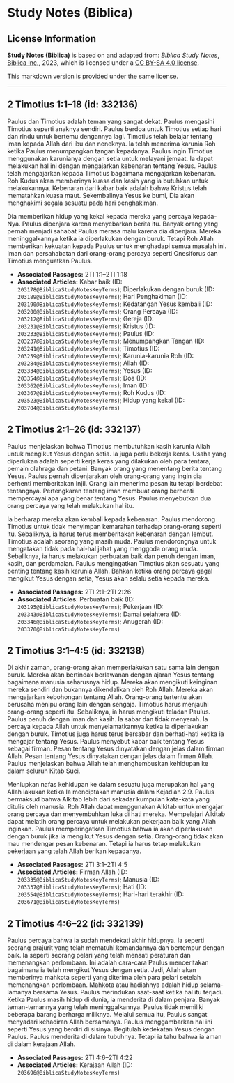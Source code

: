 # Study Notes (Biblica)

## License Information

**Study Notes (Biblica)** is based on and adapted from: _Biblica Study Notes_, [Biblica Inc.](https://www.biblica.com/), 2023, which is licensed under a [CC BY-SA 4.0 license](https://creativecommons.org/licenses/by-sa/4.0/legalcode.en).

This markdown version is provided under the same license.



--------------------------------

## 2 Timotius 1:1–18 (id: 332136)

Paulus dan Timotius adalah teman yang sangat dekat. Paulus mengasihi Timotius seperti anaknya sendiri. Paulus berdoa untuk Timotius setiap hari dan rindu untuk bertemu dengannya lagi. Timotius telah belajar tentang iman kepada Allah dari ibu dan neneknya. Ia telah menerima karunia Roh ketika Paulus menumpangkan tangan kepadanya. Paulus ingin Timotius menggunakan karunianya dengan setia untuk melayani jemaat. Ia dapat melakukan hal ini dengan mengajarkan kebenaran tentang Yesus. Paulus telah mengajarkan kepada Timotius bagaimana mengajarkan kebenaran. Roh Kudus akan memberinya kuasa dan kasih yang ia butuhkan untuk melakukannya. Kebenaran dari kabar baik adalah bahwa Kristus telah mematahkan kuasa maut. Sekembalinya Yesus ke bumi, Dia akan menghakimi segala sesuatu pada hari penghakiman. 

Dia memberikan hidup yang kekal kepada mereka yang percaya kepada\-Nya. Paulus dipenjara karena menyebarkan berita itu. Banyak orang yang pernah menjadi sahabat Paulus merasa malu karena dia dipenjara. Mereka meninggalkannya ketika ia diperlakukan dengan buruk. Tetapi Roh Allah memberikan kekuatan kepada Paulus untuk menghadapi semua masalah ini. Iman dan persahabatan dari orang\-orang percaya seperti Onesiforus dan Timotius menguatkan Paulus.

* **Associated Passages:** 2TI 1:1–2TI 1:18
* **Associated Articles:** Kabar baik (ID: `203178@BiblicaStudyNotesKeyTerms`); Diperlakukan dengan buruk (ID: `203189@BiblicaStudyNotesKeyTerms`); Hari Penghakiman (ID: `203190@BiblicaStudyNotesKeyTerms`); Kedatangan Yesus kembali (ID: `203200@BiblicaStudyNotesKeyTerms`); Orang Percaya (ID: `203212@BiblicaStudyNotesKeyTerms`); Gereja (ID: `203231@BiblicaStudyNotesKeyTerms`); Kristus (ID: `203233@BiblicaStudyNotesKeyTerms`); Paulus (ID: `203237@BiblicaStudyNotesKeyTerms`); Menumpangkan Tangan (ID: `203241@BiblicaStudyNotesKeyTerms`); Timotius (ID: `203259@BiblicaStudyNotesKeyTerms`); Karunia-karunia Roh (ID: `203284@BiblicaStudyNotesKeyTerms`); Allah (ID: `203334@BiblicaStudyNotesKeyTerms`); Yesus (ID: `203354@BiblicaStudyNotesKeyTerms`); Doa (ID: `203362@BiblicaStudyNotesKeyTerms`); Iman (ID: `203367@BiblicaStudyNotesKeyTerms`); Roh Kudus (ID: `203523@BiblicaStudyNotesKeyTerms`); Hidup yang kekal (ID: `203704@BiblicaStudyNotesKeyTerms`)

## 2 Timotius 2:1–26 (id: 332137)

Paulus menjelaskan bahwa Timotius membutuhkan kasih karunia Allah untuk mengikut Yesus dengan setia. Ia juga perlu bekerja keras. Usaha yang diperlukan adalah seperti kerja keras yang dilakukan oleh para tentara, pemain olahraga dan petani. Banyak orang yang menentang berita tentang Yesus. Paulus pernah dipenjarakan oleh orang\-orang yang ingin dia berhenti memberitakan Injil. Orang lain menerima pesan itu tetapi berdebat tentangnya. Pertengkaran tentang iman membuat orang berhenti mempercayai apa yang benar tentang Yesus. Paulus menyebutkan dua orang percaya yang telah melakukan hal itu. 

Ia berharap mereka akan kembali kepada kebenaran. Paulus mendorong Timotius untuk tidak menyimpan kemarahan terhadap orang\-orang seperti itu. Sebaliknya, ia harus terus memberitakan kebenaran dengan lembut. Timotius adalah seorang yang masih muda. Paulus mendorongnya untuk mengatakan tidak pada hal\-hal jahat yang menggoda orang muda. Sebaliknya, ia harus melakukan perbuatan baik dan penuh dengan iman, kasih, dan perdamaian. Paulus mengingatkan Timotius akan sesuatu yang penting tentang kasih karunia Allah. Bahkan ketika orang percaya gagal mengikut Yesus dengan setia, Yesus akan selalu setia kepada mereka.

* **Associated Passages:** 2TI 2:1–2TI 2:26
* **Associated Articles:** Perbuatan baik (ID: `203195@BiblicaStudyNotesKeyTerms`); Pekerjaan (ID: `203343@BiblicaStudyNotesKeyTerms`); Damai sejahtera (ID: `203346@BiblicaStudyNotesKeyTerms`); Anugerah (ID: `203370@BiblicaStudyNotesKeyTerms`)

## 2 Timotius 3:1–4:5 (id: 332138)

Di akhir zaman, orang\-orang akan memperlakukan satu sama lain dengan buruk. Mereka akan bertindak berlawanan dengan ajaran Yesus tentang bagaimana manusia seharusnya hidup. Mereka akan mengikuti keinginan mereka sendiri dan bukannya dikendalikan oleh Roh Allah. Mereka akan mengajarkan kebohongan tentang Allah. Orang\-orang tertentu akan berusaha menipu orang lain dengan sengaja. Timotius harus menjauhi orang\-orang seperti itu. Sebaliknya, ia harus mengikuti teladan Paulus. Paulus penuh dengan iman dan kasih. Ia sabar dan tidak menyerah. Ia percaya kepada Allah untuk menyelamatkannya ketika ia diperlakukan dengan buruk. Timotius juga harus terus bersabar dan berhati\-hati ketika ia mengajar tentang Yesus. Paulus menyebut kabar baik tentang Yesus sebagai firman. Pesan tentang Yesus dinyatakan dengan jelas dalam firman Allah. Pesan tentang Yesus dinyatakan dengan jelas dalam firman Allah. Paulus menjelaskan bahwa Allah telah menghembuskan kehidupan ke dalam seluruh Kitab Suci. 

Meniupkan nafas kehidupan ke dalam sesuatu juga merupakan hal yang Allah lakukan ketika Ia menciptakan manusia dalam Kejadian 2:9\. Paulus bermaksud bahwa Alkitab lebih dari sekadar kumpulan kata\-kata yang ditulis oleh manusia. Roh Allah dapat menggunakan Alkitab untuk mengajar orang percaya dan menyembuhkan luka di hati mereka. Mempelajari Alkitab dapat melatih orang percaya untuk melakukan pekerjaan baik yang Allah inginkan. Paulus memperingatkan Timotius bahwa ia akan diperlakukan dengan buruk jika ia mengikut Yesus dengan setia. Orang\-orang tidak akan mau mendengar pesan kebenaran. Tetapi ia harus tetap melakukan pekerjaan yang telah Allah berikan kepadanya.

* **Associated Passages:** 2TI 3:1–2TI 4:5
* **Associated Articles:** Firman Allah (ID: `203335@BiblicaStudyNotesKeyTerms`); Manusia (ID: `203337@BiblicaStudyNotesKeyTerms`); Hati (ID: `203554@BiblicaStudyNotesKeyTerms`); Hari-hari terakhir (ID: `203671@BiblicaStudyNotesKeyTerms`)

## 2 Timotius 4:6–22 (id: 332139)

Paulus percaya bahwa ia sudah mendekati akhir hidupnya. Ia seperti seorang prajurit yang telah mematuhi komandannya dan bertempur dengan baik. Ia seperti seorang pelari yang telah menaati peraturan dan memenangkan perlombaan. Ini adalah cara\-cara Paulus menceritakan bagaimana ia telah mengikut Yesus dengan setia. Jadi, Allah akan memberinya mahkota seperti yang diterima oleh para pelari setelah memenangkan perlombaan. Mahkota atau hadiahnya adalah hidup selama\-lamanya bersama Yesus. Paulus merindukan saat\-saat ketika hal itu terjadi. Ketika Paulus masih hidup di dunia, ia menderita di dalam penjara. Banyak teman\-temannya yang telah meninggalkannya. Paulus tidak memiliki beberapa barang berharga miliknya. Melalui semua itu, Paulus sangat menyadari kehadiran Allah bersamanya. Paulus menggambarkan hal ini seperti Yesus yang berdiri di sisinya. Begitulah kedekatan Yesus dengan Paulus. Paulus menderita di dalam tubuhnya. Tetapi ia tahu bahwa ia aman di dalam kerajaan Allah.

* **Associated Passages:** 2TI 4:6–2TI 4:22
* **Associated Articles:** Kerajaan Allah (ID: `203696@BiblicaStudyNotesKeyTerms`)

